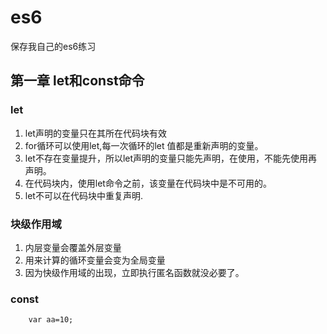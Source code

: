 # es6
保存我自己的es6练习

## 第一章 let和const命令
### let
1. let声明的变量只在其所在代码块有效
2. for循环可以使用let,每一次循环的let 值都是重新声明的变量。
3. let不存在变量提升，所以let声明的变量只能先声明，在使用，不能先使用再声明。
4. 在代码块内，使用let命令之前，该变量在代码块中是不可用的。
5. let不可以在代码块中重复声明.

### 块级作用域
1. 内层变量会覆盖外层变量
2. 用来计算的循环变量会变为全局变量
3. 因为快级作用域的出现，立即执行匿名函数就没必要了。

### const
```
	var aa=10;
  
```

